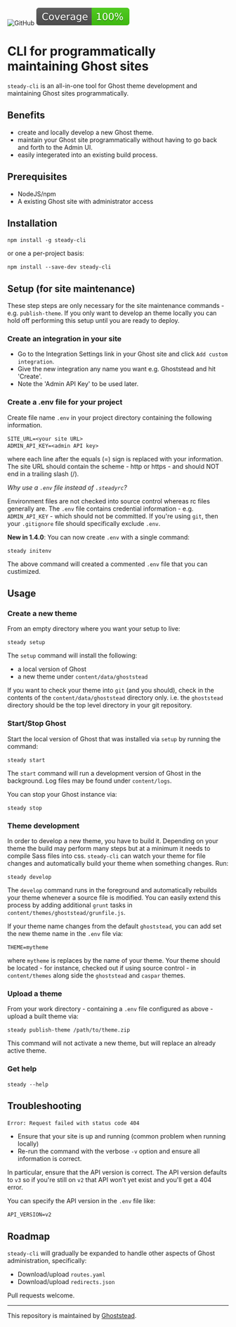 ![GitHub](https://img.shields.io/github/license/ghoststead/steady-cli?label=License)
![Coverage](./badges/coverage.svg)

# CLI for programmatically maintaining Ghost sites
`steady-cli` is an all-in-one tool for Ghost theme development and maintaining Ghost sites programmatically.

## Benefits
* create and locally develop a new Ghost theme.
* maintain your Ghost site programmatically without
having to go back and forth to the Admin UI.
* easily integerated into an existing build process.

## Prerequisites
* NodeJS/npm
* A existing Ghost site with administrator access 

## Installation
```shell script
npm install -g steady-cli
```

or one a per-project basis:
```shell script
npm install --save-dev steady-cli
```

## Setup (for site maintenance)
These step steps are only necessary for the site maintenance commands - e.g. `publish-theme`.
If you only want to develop an theme locally you can hold off performing this setup until you are ready to deploy.

### Create an integration in your site
* Go to the Integration Settings link in your Ghost site and click `Add custom integration`.
* Give the new integration any name you want e.g. Ghoststead and hit 'Create'.
* Note the 'Admin API Key' to be used later.


### Create a .env file for your project
Create file name `.env` in your project directory containing the following information.
```shell script
SITE_URL=<your site URL>
ADMIN_API_KEY=<admin API key>
```
where each line after the equals (=) sign is replaced with your information.
The site URL should contain the scheme - http or https - and should NOT end in a trailing slash (/).

*Why use a `.env` file instead of `.steadyrc`?*

Environment files are not checked into source control whereas rc files generally are.
The `.env` file contains credential information - e.g. `ADMIN_API_KEY` -
which should not be committed.  If you're using `git`, then your `.gitignore` file should specifically exclude `.env`.

__New in 1.4.0__: You can now create `.env` with a single command:
```
steady initenv
```
The above command will created a commented `.env` file that you can custimized.


## Usage

### Create a new theme
From an empty directory where you want your setup to live:
```shell script
steady setup
```
The `setup` command will install the following:
* a local version of Ghost
* a new theme under `content/data/ghoststead`

If you want to check your theme into `git` (and you should),
check in the contents of the `content/data/ghoststead` directory only.
i.e. the `ghoststead` directory should be the top level directory in your git repository.

### Start/Stop Ghost
Start the local version of Ghost that was installed via `setup` by running the command:
```shell script
steady start
```
The `start` command will run a development version of Ghost in the background.
Log files may be found under `content/logs`.

You can stop your Ghost instance via:
```shell script
steady stop
```

### Theme development
In order to develop a new theme,  you have to build it.
Depending on your theme the build may perform many steps but at a minimum it needs
to compile Sass files into css.  `steady-cli` can watch your theme for file changes and
automatically build your theme when something changes.  Run:
```shell script
steady develop
```

The `develop` command runs in the foreground and automatically rebuilds your theme whenever a source file is modified.
You can easily extend this process by adding additional `grunt` tasks in `content/themes/ghoststead/grunfile.js`.

If your theme name changes from the default `ghoststead`, you can add set the new theme name in the `.env` file via:

```
THEME=mytheme
```
where `mytheme` is replaces by the name of your theme.  Your theme should be located - for instance, checked out if using source control - in `content/themes`
along side the `ghoststead` and `caspar` themes.


### Upload a theme
From your work directory - containing a `.env` file configured as above -
upload a built theme via:
```shell script
steady publish-theme /path/to/theme.zip
```
This command will not activate a new theme, but will replace an already active theme.

### Get help
```shell script
steady --help
````

## Troubleshooting

`Error: Request failed with status code 404`

* Ensure that your site is up and running (common problem when running locally)
* Re-run the command with the verbose `-v` option and ensure all information is correct.

In particular, ensure that the API version is correct. The API version defaults to `v3`
so if you're still on `v2` that API won't yet exist and you'll get a 404 error.

You can specify the API version in the `.env` file like:
```shell script
API_VERSION=v2
```


## Roadmap
`steady-cli` will gradually be expanded to handle other aspects of Ghost administration, specifically:

* Download/upload `routes.yaml`
* Download/upload `redirects.json`

Pull requests welcome.

---
This repository is maintained by [Ghoststead](https://www.ghoststead.com).
